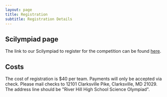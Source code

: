 ```yaml
---
layout: page
title: Registration
subtitle: Registration Details
---
```


## Scilympiad page
The link to our Scilympiad to register for the competition can be found [here](https://scilympiad.com/md-rhsoi).

## Costs
The cost of registration is $40 per team. 
Payments will only be accepted via check. Please mail checks to 12101 Clarksville Pike, Clarksville, MD 21029. The address line should be "River Hill High School Science Olympiad".

